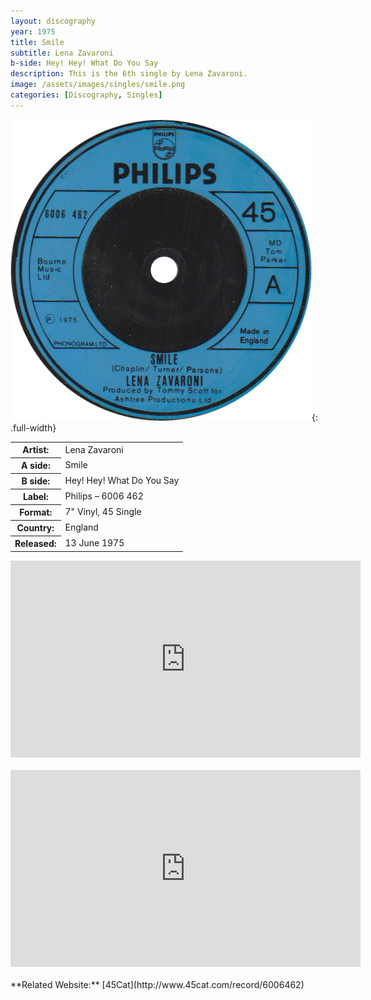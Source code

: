 ```yaml
---
layout: discography
year: 1975
title: Smile
subtitle: Lena Zavaroni
b-side: Hey! Hey! What Do You Say
description: This is the 6th single by Lena Zavaroni.
image: /assets/images/singles/smile.png
categories: [Discography, Singles]
---
```


![](/assets/images/singles/smile.png){: .full-width}

<table>
<tr><th>Artist:</th><td>Lena Zavaroni</td></tr>
<tr><th>A side:</th><td>Smile</td></tr>
<tr><th>B side:</th><td>Hey! Hey! What Do You Say</td></tr>
<tr><th>Label:</th><td>Philips – 6006 462</td></tr>
<tr><th>Format:</th><td>7" Vinyl, 45 Single</td></tr>
<tr><th>Country:</th><td>England</td></tr>
<tr><th>Released:</th><td>13 June 1975</td></tr>
</table>

<div class="responsive-video">
<iframe width="560" height="315" src="https://www.youtube-nocookie.com/embed/SnoVhd725zY?rel=0" frameborder="0" allow="accelerometer; autoplay; encrypted-media; gyroscope; picture-in-picture" allowfullscreen></iframe>
</div>
<br />
<div class="responsive-video">
<iframe width="560" height="315" src="https://www.youtube-nocookie.com/embed/6KbkUiGtWBM?rel=0" frameborder="0" allow="accelerometer; autoplay; encrypted-media; gyroscope; picture-in-picture" allowfullscreen></iframe>
</div>
<br />
**Related Website:**
<span class="post-categories">[45Cat](http://www.45cat.com/record/6006462)</span>
